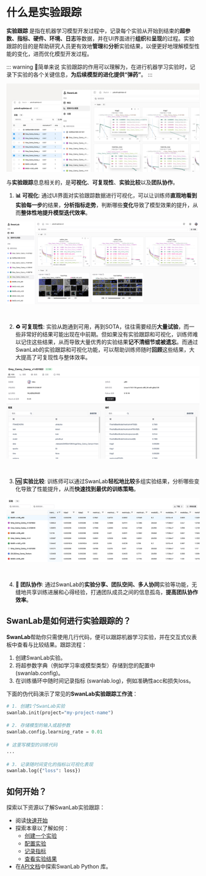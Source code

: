 # 什么是实验跟踪

**实验跟踪** 是指在机器学习模型开发过程中，记录每个实验从开始到结束的**超参数、指标、硬件、环境、日志**等数据，并在UI界面进行**组织**和**呈现**的过程。实验跟踪的目的是帮助研究人员更有效地**管理**和**分析**实验结果，以便更好地理解模型性能的变化，进而优化模型开发过程。

::: warning 🤔简单来说
实验跟踪的作用可以理解为，在进行机器学习实验时，记录下实验的各个关键信息，**为后续模型的进化提供“弹药”**。
:::

![](./what-is-experiment-track/overview.jpg)

与**实验跟踪**息息相关的，是**可视化**、**可复现性**、**实验比较**以及**团队协作**。

1. **📊 可视化**: 通过UI界面对实验跟踪数据进行可视化，可以让训练师**直观地看到实验每一步**的结果，**分析指标走势**，判断哪些**变化**导致了模型效果的提升，从而**整体性地提升模型迭代效率**。

![](./what-is-experiment-track/visualization.jpg)

<br>

2. **♻️ 可复现性**: 实验从跑通到可用，再到SOTA，往往需要经历**大量试验**，而一些非常好的结果可能出现在中前期。但如果没有实验跟踪和可视化，训练师难以记住这些结果，从而导致大量优秀的实验结果**记不清细节或被遗忘**。而通过SwanLab的实验跟踪和可视化功能，可以帮助训练师随时**回顾**这些结果，大大提高了可复现性与整体效率。

![](./what-is-experiment-track/card.jpg)

<br>

3. **🆚 实验比较**: 训练师可以通过SwanLab**轻松地比较**多组实验结果，分析哪些变化导致了性能提升，从而**快速找到最优的训练策略**。

![](./what-is-experiment-track/table.jpg)

<br>

4. **👥 团队协作**: 通过SwanLab的**实验分享、团队空间、多人协同**实验等功能，无缝地共享训练进展和心得经验，打通团队成员之间的信息孤岛，**提高团队协作效率**。



## SwanLab是如何进行实验跟踪的？

**SwanLab**帮助你只需使用几行代码，便可以跟踪机器学习实验，并在交互式仪表板中查看与比较结果。跟踪流程：

1. 创建SwanLab实验。
2. 将超参数字典（例如学习率或模型类型）存储到您的配置中 (swanlab.config)。
3. 在训练循环中随时间记录指标 (swanlab.log)，例如准确性acc和损失loss。

下面的伪代码演示了常见的**SwanLab实验跟踪工作流**：

```python
# 1. 创建1个SwanLab实验
swanlab.init(project="my-project-name")

# 2. 存储模型的输入或超参数
swanlab.config.learning_rate = 0.01

# 这里写模型的训练代码
...

# 3. 记录随时间变化的指标以可视化表现
swanlab.log({"loss": loss})
```

## 如何开始？

探索以下资源以了解SwanLab实验跟踪：

- 阅读[快速开始](/guide_cloud/general/quick-start)
- 探索本章以了解如何：
  - [创建一个实验](/guide_cloud/experiment_track/create-experiment)
  - [配置实验](/guide_cloud/experiment_track/set-experiment-config.md)
  - [记录指标](/guide_cloud/experiment_track/log-experiment-metric.md)
  - [查看实验结果](/guide_cloud/experiment_track/view-result.md)
- 在[API文档](/api/api-index)中探索SwanLab Python 库。